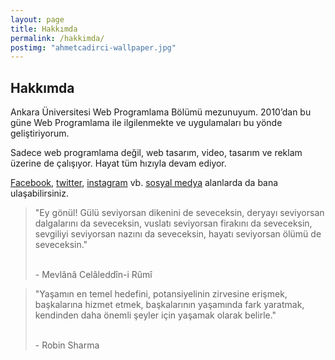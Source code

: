 ```yaml
---
layout: page
title: Hakkımda
permalink: /hakkimda/
postimg: "ahmetcadirci-wallpaper.jpg"
---
```


## Hakkımda

Ankara Üniversitesi Web Programlama Bölümü mezunuyum. 2010’dan bu güne Web Programlama ile ilgilenmekte ve uygulamaları bu yönde geliştiriyorum.
 
Sadece web programlama değil, web tasarım, video, tasarım ve reklam üzerine de çalışıyor. Hayat tüm hızıyla devam ediyor.
 
[Facebook](https://ahmetcadirci.com.tr/facebook/), [twitter](https://ahmetcadirci.com.tr/twitter/), [instagram](https://ahmetcadirci.com.tr/instagram/) vb. [sosyal medya](https://ahmetcadirci.com.tr/sosyal-medya/) alanlarda da bana ulaşabilirsiniz. 

<blockquote class="blockquote__alternative">
    "Ey gönül! Gülü seviyorsan dikenini de seveceksin, deryayı seviyorsan dalgalarını da seveceksin, vuslatı seviyorsan firakını da seveceksin, sevgiliyi seviyorsan nazını da seveceksin, hayatı seviyorsan ölümü de seveceksin."
    <p><br>- Mevlânâ Celâleddîn-i Rûmî</p>
</blockquote>

<blockquote class="blockquote__alternative">
    "Yaşamın en temel hedefini, potansiyelinin zirvesine erişmek, başkalarına hizmet etmek, başkalarının yaşamında fark yaratmak, kendinden daha önemli şeyler için yaşamak olarak belirle."
     <p><br>- Robin Sharma</p>
</blockquote>

